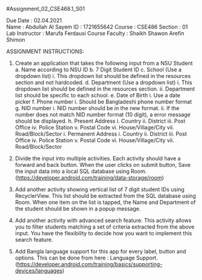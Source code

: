 #Assignment_02_CSE468.1_S01


Due Date : 02.04.2021   
Name : Abdullah Al Sayem
ID : 1721655642
Course : CSE486
Section : 01
Lab Instructor : Marufa Ferdausi
Course Faculty : Shaikh Shawon Arefin Shimon



ASSIGNMENT INSTRUCTIONS:

1. Create an application that takes the following input from a NSU Student
   a. Name according to NSU ID
   b. 7 Digit Student ID
   c. School (Use a dropdown list)
       i. This dropdown list should be defined in the resources section and not hardcoded.
   d. Department (Use a dropdown list)
       i. This dropdown list should be defined in the resources section.
      ii. Department list should be specific to each school.
   e. Date of Birth
       i. Use a date picker
   f. Phone number
       i. Should be Bangladeshi phone number format
   g. NID number
       i. NID number should be in the new format.
      ii. If the number does not match NID number format (10 digit), a error message should be displayed.
   h. Present Address
       i. Country
      ii. District
     iii. Post Office
      iv. Police Station
       v. Postal Code
      vi. House/Village/City
     vii. Road/Block/Sector
   i. Permanent Address
       i. Country
      ii. District
     iii. Post Office
      iv. Police Station
       v. Postal Code
      vi. House/Village/City
     vii. Road/Block/Sector


2. Divide the input into multiple activities. Each activity should have a forward and back button. When the user clicks on submit button, Save the input data into a local SQL database using Room. (https://developer.android.com/training/data-storage/room)


3. Add another activity showing vertical list of 7 digit student IDs using RecyclerView. This list should be extracted from the SQL database using Room. When one item on the list is tapped, the Name and Department of the student should be shown in a popup message.


4. Add another activity with advanced search feature. This activity allows you to filter students matching a set of criteria extracted from the above input. You have the flexibility to decide how you want to implement this search feature.


5. Add Bangla language support for this app for every label, button and options. This can be done from here : Language Support.(https://developer.android.com/training/basics/supporting-devices/languages) 
